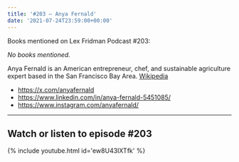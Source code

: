 ```yaml
---
title: '#203 – Anya Fernald'
date: '2021-07-24T23:59:00+00:00'
---
```


Books mentioned on Lex Fridman Podcast #203:

*No books mentioned.*

Anya Fernald is an American entrepreneur, chef, and sustainable agriculture expert based in the San Francisco Bay Area. <a href="https://en.wikipedia.org/wiki/Anya_Fernald" target="_blank">Wikipedia</a>

- <a href="https://x.com/anyafernald" target="_blank">https://x.com/anyafernald</a>
- <a href="https://www.linkedin.com/in/anya-fernald-5451085/" target="_blank">https://www.linkedin.com/in/anya-fernald-5451085/</a>
- <a href="https://www.instagram.com/anyafernald/" target="_blank">https://www.instagram.com/anyafernald/</a>

- - - - - -

## Watch or listen to episode #203

{% include youtube.html id='ew8U43IXTfk' %}